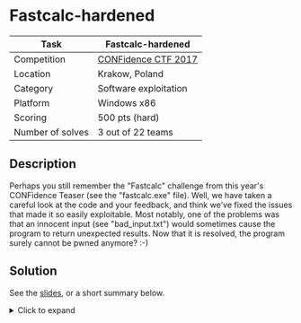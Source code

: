 # Fastcalc-hardened

| Task             | Fastcalc-hardened         |
|------------------|---------------------------|
| Competition      | [CONFidence CTF 2017](https://ctftime.org/event/434)       |
| Location				 | Krakow, Poland					   |
| Category         | Software exploitation     |
| Platform         | Windows x86               |
| Scoring          | 500 pts (hard)						 |
| Number of solves | 3 out of 22 teams         |

## Description

Perhaps you still remember the "Fastcalc" challenge from this year's CONFidence Teaser (see the "fastcalc.exe" file). Well, we have taken a careful look at the code and your feedback, and think we've fixed the issues that made it so easily exploitable. Most notably, one of the problems was that an innocent input (see "bad_input.txt") would sometimes cause the program to return unexpected results. Now that it is resolved, the program surely cannot be pwned anymore? :-)

## Solution

See the [slides](solution/slides.pdf), or a short summary below.

<details><summary>Click to expand</summary>
<p>

The task is based on the "fastcalc" challenge from CONFidence Teaser 2017. The main changes with relation to the original task are as follows:
* The layout of the stack was rearranged so that:
  * there are no `std::string` objects after the overwritten RPN array, which makes it impossible to disclose stack memory by corrupting the expression string.
  * the controlled 64-bit double value overlaps with EBP+RET instead of RET+ARG, which makes it impossible to just brute-force the binary image base (because it is still necessary to know another address to pivot the stack to).
* The XMM0-XMM7 registers are zeroed out at the beginning of each fiber, disabling simple leaks. HOWEVER, leaks are still possible as the XMM registers are not saved/restored while switching between already running fibers.

The modifications are designed to force the user to use the XMM/memcpy leak to find the base address and stack address, and to create a `system("cmd.exe")` ROP based on that. The existence of the leak is even mentioned in the task description itself.

The exploitation process is as follows (see [exploit.py](solution/exploit.py) for more details).
1. Create a "+"x106 expression, which will be later used to read the value of the XMM6 register and return it as the output (through XMM0).
2. Run the expression, which will execute the first 100 + signs and return to the scheduler fiber.
3. Create a "+"x256 expression. When its RPN representation is copied from stack to heap, and if the addresses align correctly, `memcpy` leaks a valid code pointer through XMM6.
4. Run both expressions again, which should result in expression #1 leaking the value of XMM6 through its output. This gives us the (persistent) image base address. If leaking failed (because of misaligned `memcpy` arguments), reconnect and try again.
5. Repeat the same procedure from steps 1-4 to leak the stack address, but with the #2 expression consisisting of 248 "+" signs instead of 256.
4. Create an expression of a 64-bit double-encoded `system("cmd.exe")` ROP, followed by "+"x258, followed by a 64-bit double-encoded 1-st stage ROP to pivot the stack to the 2-nd stage ROP. This will keep the original value of the stack cookie, but overwrite the EBP pointer and main() return address.
5. Call "quit", which will trigger the 1-st stage ROP, which will transfer execution to the `system("cmd.exe")` ROP and invoke a shell.

Now we can type in `type flag.txt` and the flag is ours. :)

</p>
</details>
